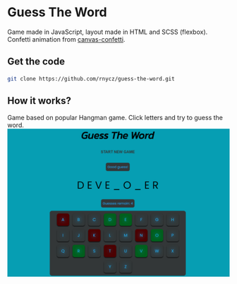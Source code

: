 # Guess The Word
Game made in JavaScript, layout made in HTML and SCSS (flexbox).<br />
Confetti animation from [canvas-confetti](https://www.npmjs.com/package/canvas-confetti).
## Get the code
```bash
git clone https://github.com/rnycz/guess-the-word.git
```
## How it works?
Game based on popular Hangman game. Click letters and try to guess the word. <br />
![](files/images/1.PNG)